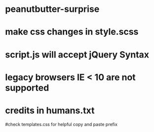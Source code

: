 # peanutbutter-surprise
# make css changes in style.scss
# script.js will accept jQuery Syntax
# legacy browsers IE < 10 are not supported
# credits in humans.txt
#check templates.css for helpful copy and paste prefix
